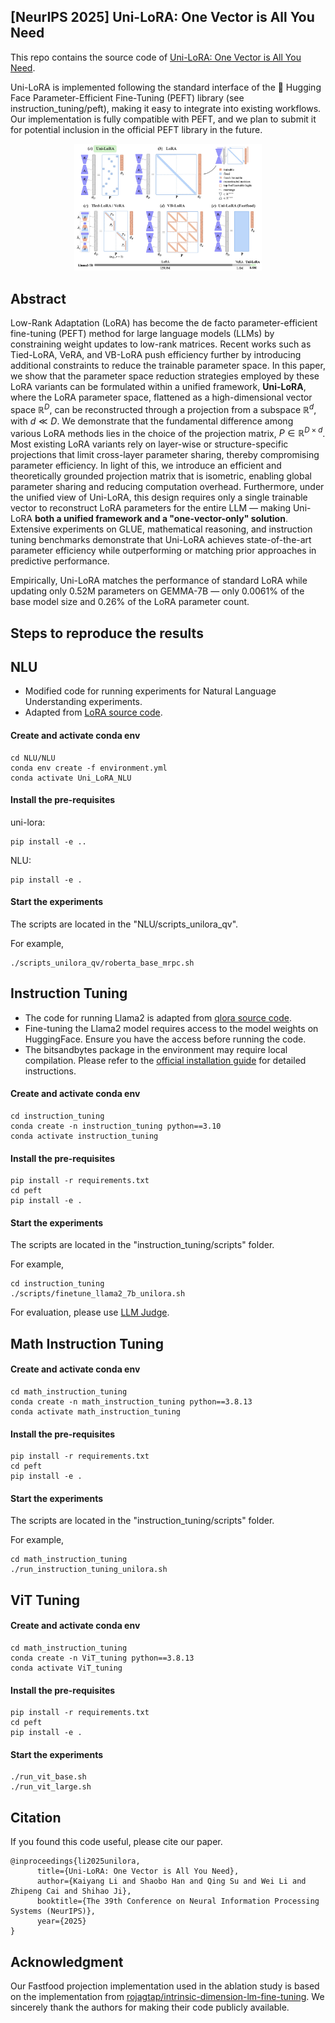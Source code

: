 ##  [NeurIPS 2025] Uni-LoRA: One Vector is All You Need

This repo contains the source code of [Uni-LoRA: One Vector is All You Need](https://arxiv.org/abs/2506.00799).

Uni-LoRA is implemented following the standard interface of the 🤗 Hugging Face Parameter-Efficient Fine-Tuning (PEFT) library (see instruction_tuning/peft), making it easy to integrate into existing workflows. Our implementation is fully compatible with PEFT, and we plan to submit it for potential inclusion in the official PEFT library in the future.

 
<p align="center">
<img src="./uni-lora.jpg" alt="Uni-LoRA Architecture" width="300"/>
</p>

## Abstract
Low-Rank Adaptation (LoRA) has become the de facto parameter-efficient fine-tuning (PEFT) method for large language models (LLMs) by constraining weight updates to low-rank matrices. Recent works such as Tied-LoRA, VeRA, and VB-LoRA push efficiency further by introducing additional constraints to reduce the trainable parameter space. In this paper, we show that the parameter space reduction strategies employed by these LoRA variants can be formulated within a unified framework, **Uni-LoRA**, where the LoRA parameter space, flattened as a high-dimensional vector space $\mathbb{R}^{D}$, can be reconstructed through a projection from a subspace $\mathbb{R}^{d}$, with $d\ll D$. We demonstrate that the fundamental difference among various LoRA methods lies in the choice of the projection matrix, $P \in \mathbb{R}^{D\times d}$. Most existing LoRA variants rely on layer-wise or structure-specific projections that limit cross-layer parameter sharing, thereby compromising parameter efficiency. In light of this, we introduce an efficient and theoretically grounded projection matrix that is isometric, enabling global parameter sharing and reducing computation overhead. Furthermore, under the unified view of Uni-LoRA, this design requires only a single trainable vector to reconstruct LoRA parameters for the entire LLM — making Uni-LoRA **both a unified framework and a "one-vector-only" solution**. Extensive experiments on GLUE, mathematical reasoning, and instruction tuning benchmarks demonstrate that Uni-LoRA achieves state-of-the-art parameter efficiency while outperforming or matching prior approaches in predictive performance.

<!---!**Uni-LoRA**  introduces a fixed, sparse, and isometric projection matrix $\mathbf{P}^{(D × d)}$, where $d<<D$ and each row contains exactly one nonzero entry. By multiplying $\mathbf{P}$ with a compact trainable vector $\theta_d$ (length $d$), Uni-LoRA reconstructs the full LoRA parameter $\theta_D$ (length $D$), enabling efficient fine-tuning with minimal trainable parameters and no architectural modifications.--->

Empirically, Uni-LoRA matches the performance of standard LoRA while updating only 0.52M parameters on GEMMA-7B — only 0.0061% of the base model size and 0.26% of the LoRA parameter count. 

## Steps to reproduce the results

## NLU
- Modified code for running experiments for Natural Language Understanding experiments.
- Adapted from [LoRA source code](https://github.com/microsoft/LoRA).
#### Create and activate conda env
```console
cd NLU/NLU
conda env create -f environment.yml
conda activate Uni_LoRA_NLU
```
#### Install the pre-requisites
uni-lora:
```console
pip install -e ..
```
NLU:
```console
pip install -e .
```
#### Start the experiments
The scripts are located in the "NLU/scripts_unilora_qv".

For example,
```console
./scripts_unilora_qv/roberta_base_mrpc.sh
```


## Instruction Tuning

- The code for running Llama2 is adapted from [qlora source code](https://github.com/artidoro/qlora).
- Fine-tuning the Llama2 model requires access to the model weights on HuggingFace. Ensure you have the access before running the code.
- The bitsandbytes package in the environment may require local compilation. Please refer to the [official installation guide](https://github.com/bitsandbytes-foundation/bitsandbytes/blob/main/docs/source/installation.mdx) for detailed instructions.

#### Create and activate conda env
```console
cd instruction_tuning
conda create -n instruction_tuning python==3.10
conda activate instruction_tuning
```

#### Install the pre-requisites
```console
pip install -r requirements.txt
cd peft
pip install -e .
```

#### Start the experiments
The scripts are located in the "instruction_tuning/scripts" folder.

For example,
```console
cd instruction_tuning
./scripts/finetune_llama2_7b_unilora.sh
```

For evaluation, please use [LLM Judge](https://github.com/lm-sys/FastChat/tree/main/fastchat/llm_judge).

## Math Instruction Tuning
#### Create and activate conda env
```console
cd math_instruction_tuning
conda create -n math_instruction_tuning python==3.8.13
conda activate math_instruction_tuning
```

#### Install the pre-requisites
```console
pip install -r requirements.txt
cd peft
pip install -e .
```

#### Start the experiments
The scripts are located in the "instruction_tuning/scripts" folder.

For example,
```console
cd math_instruction_tuning
./run_instruction_tuning_unilora.sh
```


## ViT Tuning
#### Create and activate conda env
```console
cd math_instruction_tuning
conda create -n ViT_tuning python==3.8.13
conda activate ViT_tuning
```

#### Install the pre-requisites
```console
pip install -r requirements.txt
cd peft
pip install -e .
```

#### Start the experiments
```console
./run_vit_base.sh
./run_vit_large.sh
```

## Citation
If you found this code useful, please cite our paper.

```  
@inproceedings{li2025unilora,
      title={Uni-LoRA: One Vector is All You Need}, 
      author={Kaiyang Li and Shaobo Han and Qing Su and Wei Li and Zhipeng Cai and Shihao Ji},
      booktitle={The 39th Conference on Neural Information Processing Systems (NeurIPS)},
      year={2025}
}
```  

## Acknowledgment
Our Fastfood projection implementation used in the ablation study is based on the implementation from [rojagtap/intrinsic-dimension-lm-fine-tuning](https://github.com/rojagtap/intrinsic-dimension-lm-fine-tuning). We sincerely thank the authors for making their code publicly available.
